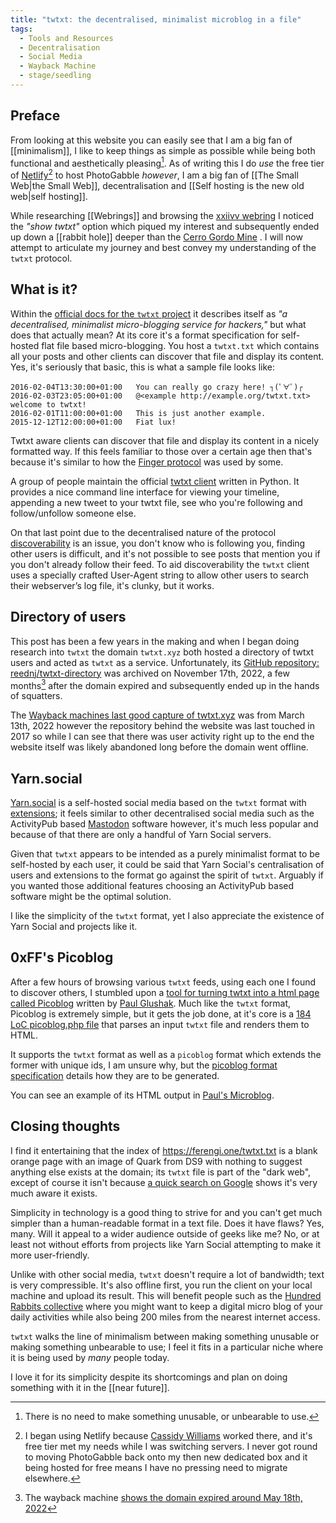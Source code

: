 ```yaml
---
title: "twtxt: the decentralised, minimalist microblog in a file"
tags: 
  - Tools and Resources
  - Decentralisation
  - Social Media
  - Wayback Machine
  - stage/seedling
---
```


## Preface
From looking at this website you can easily see that I am a big fan of [[minimalism]], I like to keep things as simple as possible while being both functional and aesthetically pleasing[^1]. As of writing this I do _use_ the free tier of [Netlify](https://www.netlify.com/)[^2] to host PhotoGabble *however*, I am a big fan of [[The Small Web|the Small Web]], decentralisation and [[Self hosting is the new old web|self hosting]].

While researching [[Webrings]] and browsing the [xxiivv webring](https://webring.xxiivv.com/) I noticed the _"show twtxt"_ option which piqued my interest and subsequently ended up down a [[rabbit hole]] deeper than the [Cerro Gordo Mine](https://www.youtube.com/@GhostTownLiving) . I will now attempt to articulate my journey and best convey my understanding of the `twtxt` protocol.

## What is it?
Within the [official docs for the `twtxt` project](https://twtxt.readthedocs.io/en/stable/index.html) it describes itself as *"a decentralised, minimalist micro-blogging service for hackers,"* but what does that actually mean? At its core it's a format specification for self-hosted flat file based micro-blogging. You host a `twtxt.txt` which contains all your posts and other clients can discover that file and display its content. Yes, it's seriously that basic, this is what a sample file looks like:

```
2016-02-04T13:30:00+01:00   You can really go crazy here! ┐(ﾟ∀ﾟ)┌
2016-02-03T23:05:00+01:00   @<example http://example.org/twtxt.txt> welcome to twtxt!
2016-02-01T11:00:00+01:00   This is just another example.
2015-12-12T12:00:00+01:00   Fiat lux!
```

Twtxt aware clients can discover that file and display its content in a nicely formatted way. If this feels familiar to those over a certain age then that's because it's similar to how the [Finger protocol](https://en.wikipedia.org/wiki/Finger_(protocol)) was used by some.

A group of people maintain the official [twtxt client](https://github.com/buckket/twtxt) written in Python. It provides a nice command line interface for viewing your timeline, appending a new tweet to your twtxt file, see who you're following and follow/unfollow someone else.

On that last point due to the decentralised nature of the protocol [discoverability](https://twtxt.readthedocs.io/en/stable/user/discoverability.html) is an issue, you don't know who is following you, finding other users is difficult, and it's not possible to see posts that mention you if you don't already follow their feed. To aid discoverability the `twtxt` client uses a specially crafted User-Agent string to allow other users to search their webserver’s log file, it's clunky, but it works.

## Directory of users
This post has been a few years in the making and when I began doing research into `twtxt` the domain `twtxt.xyz` both hosted a directory of twtxt users and acted as `twtxt` as a service. Unfortunately, its [GitHub repository: reednj/twtxt-directory](https://github.com/reednj/twtxt-directory) was archived on November 17th, 2022, a few months[^3] after the domain expired and subsequently ended up in the hands of squatters.

The [Wayback machines last good capture of twtxt.xyz](https://web.archive.org/web/20220313154836/http://twtxt.xyz/) was from March 13th, 2022 however the repository behind the website was last touched in 2017 so while I can see that there was user activity right up to the end the website itself was likely abandoned long before the domain went offline.

## Yarn.social
[Yarn.social](https://yarn.social/) is a self-hosted social media based on the `twtxt` format with [extensions](https://dev.twtxt.net/); it feels similar to other decentralised social media such as the ActivityPub based [Mastodon](https://joinmastodon.org/) software however, it's much less popular and because of that there are only a handful of Yarn Social servers.

Given that `twtxt` appears to be intended as a purely minimalist format to be self-hosted by each user, it could be said that Yarn Social's centralisation of users and extensions to the format go against the spirit of `twtxt`. Arguably if you wanted those additional features choosing an ActivityPub based software might be the optimal solution.

I like the simplicity of the `twtxt` format, yet I also appreciate the existence of Yarn Social and projects like it.

## 0xFF's Picoblog
After a few hours of browsing various `twtxt` feeds, using each one I found to discover others, I stumbled upon a [tool for turning twtxt into a html page called Picoblog](https://0xff.nu/picoblog) written by [Paul Glushak](https://0xff.nu/). Much like the `twtxt` format, Picoblog is extremely simple, but it gets the job done, at it's core is a [184 LoC picoblog.php file](https://github.com/hxii/picoblog/blob/master/picoblog.php) that parses an input `twtxt` file and renders them to HTML.

It supports the `twtxt` format as well as a `picoblog` format which extends the former with unique ids, I am unsure why, but the [picoblog format specification](http://wiki.0xff.nu/picoblog/spec) details how they are to be generated.

You can see an example of its HTML output in [Paul's Microblog](https://0xff.nu/microblog).

## Closing thoughts
I find it entertaining that the index of https://ferengi.one/twtxt.txt is a blank orange page with an image of Quark from DS9 with nothing to suggest anything else exists at the domain; its `twtxt` file is part of the "dark web", except of course it isn't because [a quick search on Google](https://www.google.com/search?q=ferengi.one%2Ftwtxt.txt) shows it's very much aware it exists.

Simplicity in technology is a good thing to strive for and you can't get much simpler than a human-readable format in a text file. Does it have flaws? Yes, many. Will it appeal to a wider audience outside of geeks like me? No, or at least not without efforts from projects like Yarn Social attempting to make it more user-friendly.

Unlike with other social media, `twtxt` doesn't require a lot of bandwidth; text is very compressible. It's also offline first, you run the client on your local machine and upload its result. This will benefit people such as the [Hundred Rabbits collective](https://wiki.xxiivv.com/site/hundred_rabbits.html) where you might want to keep a digital micro blog of your daily activities while also being 200 miles from the nearest internet access.

`twtxt` walks the line of minimalism between making something unusable or making something unbearable to use; I feel it fits in a particular niche where it is being used by _many_ people today.

I love it for its simplicity despite its shortcomings and plan on doing something with it in the [[near future]].

[^1]: There is no need to make something unusable, or unbearable to use.
[^2]: I began using Netlify because [Cassidy Williams](https://cassidoo.co/) worked there, and it's free tier met my needs while I was switching servers. I never got round to moving PhotoGabble back onto my then new dedicated box and it being hosted for free means I have no pressing need to migrate elsewhere.
[^3]: The wayback machine [shows the domain expired around May 18th, 2022](https://web.archive.org/web/20220518100109/http://twtxt.xyz/)
